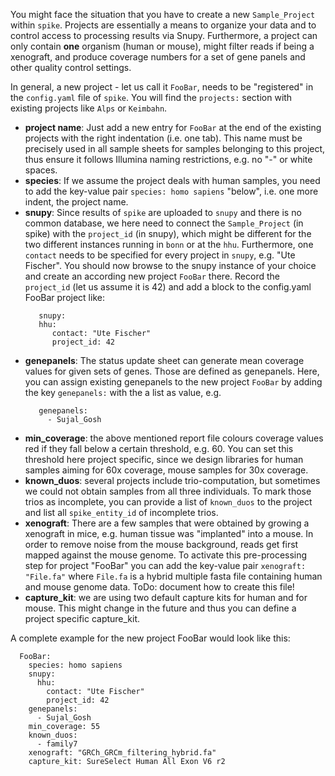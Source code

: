You might face the situation that you have to create a new `Sample_Project` within `spike`. Projects are essentially a means to organize your data and to control access to processing results via Snupy. Furthermore, a project can only contain **one** organism (human or mouse), might filter reads if being a xenograft, and produce coverage numbers for a set of gene panels and other quality control settings.

In general, a new project - let us call it `FooBar`, needs to be "registered" in the `config.yaml` file of `spike`. You will find the `projects:` section with existing projects like `Alps` or `Keimbahn`.
  - **project name**: Just add a new entry for `FooBar` at the end of the existing projects with the right indentation (i.e. one tab). This name must be precisely used in all sample sheets for samples belonging to this project, thus ensure it follows Illumina naming restrictions, e.g. no "-" or white spaces.
  - **species**: If we assume the project deals with human samples, you need to add the key-value pair `species: homo sapiens` "below", i.e. one more indent, the project name.
  - **snupy**: Since results of `spike` are uploaded to `snupy` and there is no common database, we here need to connect the `Sample_Project` (in spike) with the `project_id` (in snupy), which might be different for the two different instances running in `bonn` or at the `hhu`. Furthermore, one `contact` needs to be specified for every project in `snupy`, e.g. "Ute Fischer". You should now browse to the snupy instance of your choice and create an according new project `FooBar` there. Record the `project_id` (let us assume it is 42) and add a block to the config.yaml FooBar project like:
    ```
       snupy:
       hhu:
          contact: "Ute Fischer"
          project_id: 42
    ```
  - **genepanels**: The status update sheet can generate mean coverage values for given sets of genes. Those are defined as genepanels. Here, you can assign existing genepanels to the new project `FooBar` by adding the key `genepanels:` with the a list as value, e.g. 
    ```
       genepanels:
         - Sujal_Gosh
    ```
  - **min_coverage**: the above mentioned report file colours coverage values red if they fall below a certain threshold, e.g. 60. You can set this threshold here project specific, since we design libraries for human samples aiming for 60x coverage, mouse samples for 30x coverage.
  - **known_duos**: several projects include trio-computation, but sometimes we could not obtain samples from all three individuals. To mark those trios as incomplete, you can provide a list of `known_duos` to the project and list all `spike_entity_id` of incomplete trios.
  - **xenograft**: There are a few samples that were obtained by growing a xenograft in mice, e.g. human tissue was "implanted" into a mouse. In order to remove noise from the mouse background, reads get first mapped against the mouse genome. To activate this pre-processing step for project "FooBar" you can add the key-value pair `xenograft: "File.fa"` where `File.fa` is a hybrid multiple fasta file containing human and mouse genome data. ToDo: document how to create this file!
  - **capture_kit**: we are using two default capture kits for human and for mouse. This might change in the future and thus you can define a project specific capture_kit.

A complete example for the new project FooBar would look like this:

```
  FooBar:
    species: homo sapiens
    snupy:
      hhu:
        contact: "Ute Fischer"
        project_id: 42
    genepanels:
      - Sujal_Gosh
    min_coverage: 55
    known_duos:
      - family7
    xenograft: "GRCh_GRCm_filtering_hybrid.fa"
    capture_kit: SureSelect Human All Exon V6 r2
```
